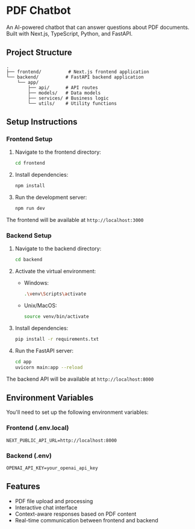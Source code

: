 # PDF Chatbot

An AI-powered chatbot that can answer questions about PDF documents. Built with Next.js, TypeScript, Python, and FastAPI.

## Project Structure

```
.
├── frontend/          # Next.js frontend application
└── backend/          # FastAPI backend application
    └── app/
        ├── api/      # API routes
        ├── models/   # Data models
        ├── services/ # Business logic
        └── utils/    # Utility functions
```

## Setup Instructions

### Frontend Setup

1. Navigate to the frontend directory:
   ```bash
   cd frontend
   ```

2. Install dependencies:
   ```bash
   npm install
   ```

3. Run the development server:
   ```bash
   npm run dev
   ```

The frontend will be available at `http://localhost:3000`

### Backend Setup

1. Navigate to the backend directory:
   ```bash
   cd backend
   ```

2. Activate the virtual environment:
   - Windows:
     ```bash
     .\venv\Scripts\activate
     ```
   - Unix/MacOS:
     ```bash
     source venv/bin/activate
     ```

3. Install dependencies:
   ```bash
   pip install -r requirements.txt
   ```

4. Run the FastAPI server:
   ```bash
   cd app
   uvicorn main:app --reload
   ```

The backend API will be available at `http://localhost:8000`

## Environment Variables

You'll need to set up the following environment variables:

### Frontend (.env.local)
```
NEXT_PUBLIC_API_URL=http://localhost:8000
```

### Backend (.env)
```
OPENAI_API_KEY=your_openai_api_key
```

## Features

- PDF file upload and processing
- Interactive chat interface
- Context-aware responses based on PDF content
- Real-time communication between frontend and backend
